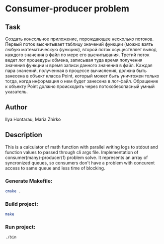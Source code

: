 # Consumer-producer problem
## Task
Создать консольное приложение, порождающее несколько потоков.
Первый поток высчитывает таблицу значений функции (можно взять
любую математическую функцию), второй поток осуществляет вывод
каждого значения в файл по мере его высчитывания. Третий поток ведет
лог процедуры обмена, записывая туда время получения значения функции и
время записи данного значения в файл. Каждая пара значений, полученная в
процессе вычисления, должна быть занесена в объект класса Point,
который может быть уничтожен только тогда, когда информация о нем
будет занесена в лог-файл. Обращение к объекту Point должно
происходить через потокобезопасный умный указатель.

## Author
 Ilya Hontarau, Maria Zhirko
## Description
This is a calculator of math function with parallel writing logs to stdout and function values to passed through cli args file.
Implementation of consumer(many)-producer(1) problem solve. It represents an array of syncronized queues,
so consumers don't have a problem with concurent access to same queue and less time of blocking. 

### Generate Makefile:
```bash
cmake .
```
### Build project:
```bash
make
```
### Run project:
```bash
./bin
```

